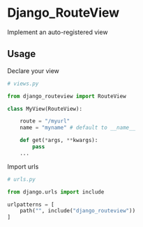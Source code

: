 # Django_RouteView
Implement an auto-registered view


## Usage

Declare your view
```py
# views.py

from django_routeview import RouteView

class MyView(RouteView):

    route = "/myurl"
    name = "myname" # default to __name__

    def get(*args, **kwargs):
        pass
    ...
```

Import urls
```py
# urls.py

from django.urls import include

urlpatterns = [
    path("", include("django_routeview"))
]
```